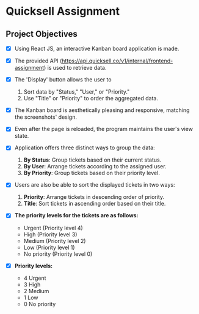 # Quicksell Assignment
## Project Objectives

- [x] Using React JS, an interactive Kanban board application is made.
- [x] The provided API (https://api.quicksell.co/v1/internal/frontend-assignment) is used to retrieve data.
    
- [x] The 'Display' button allows the user to
    1. Sort data by "Status," "User," or "Priority."
    2. Use "Title" or "Priority" to order the aggregated data.

- [x] The Kanban board is aesthetically pleasing and responsive, matching the screenshots' design.
- [x] Even after the page is reloaded, the program maintains the user's view state.

- [x] Application offers three distinct ways to group the data:
     1. **By Status**: Group tickets based on their current status.
     2. **By User**: Arrange tickets according to the assigned user.
     3. **By Priority**: Group tickets based on their priority level.
       
- [x] Users are also be able to sort the displayed tickets in two ways:
     1. **Priority**: Arrange tickets in descending order of priority.
     2. **Title**: Sort tickets in ascending order based on their title.

- [x] **The priority levels for the tickets are as follows:**
     - Urgent (Priority level 4)
     - High (Priority level 3)
     - Medium (Priority level 2)
     - Low (Priority level 1)
     - No priority (Priority level 0)

- [x] **Priority levels:**
     - 4 Urgent 
     - 3 High 
     - 2 Medium 
     - 1 Low 
     - 0 No priority 

